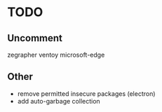 # TODO
## Uncomment
zegrapher
ventoy
microsoft-edge

## Other
- remove permitted insecure packages (electron)
- add auto-garbage collection
